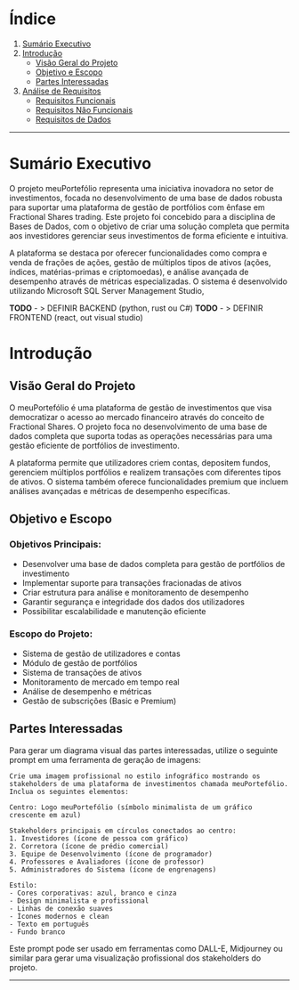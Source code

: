 # Índice

1. [Sumário Executivo](#sumario-executivo)
2. [Introdução](#introducao)
   - [Visão Geral do Projeto](#visao-geral-do-projeto)
   - [Objetivo e Escopo](#objetivo-e-escopo)
   - [Partes Interessadas](#partes-interessadas)
3. [Análise de Requisitos](#analise-de-requisitos)
   - [Requisitos Funcionais](#requisitos-funcionais)
   - [Requisitos Não Funcionais](#requisitos-nao-funcionais)
   - [Requisitos de Dados](#requisitos-de-dados)

---

# Sumário Executivo

O projeto meuPortefólio representa uma iniciativa inovadora no setor de investimentos, focada no desenvolvimento de uma base de dados robusta para suportar uma plataforma de gestão de portfólios com ênfase em Fractional Shares trading. Este projeto foi concebido para a disciplina de Bases de Dados, com o objetivo de criar uma solução completa que permita aos investidores gerenciar seus investimentos de forma eficiente e intuitiva.

A plataforma se destaca por oferecer funcionalidades como compra e venda de frações de ações, gestão de múltiplos tipos de ativos (ações, índices, matérias-primas e criptomoedas), e análise avançada de desempenho através de métricas especializadas. O sistema é desenvolvido utilizando Microsoft SQL Server Management Studio, 

**TODO** - > DEFINIR BACKEND (python, rust ou C#)
**TODO** - > DEFINIR FRONTEND (react, out visual studio)

# Introdução

## Visão Geral do Projeto

O meuPortefólio é uma plataforma de gestão de investimentos que visa democratizar o acesso ao mercado financeiro através do conceito de Fractional Shares. O projeto foca no desenvolvimento de uma base de dados completa que suporta todas as operações necessárias para uma gestão eficiente de portfólios de investimento.

A plataforma permite que utilizadores criem contas, depositem fundos, gerenciem múltiplos portfólios e realizem transações com diferentes tipos de ativos. O sistema também oferece funcionalidades premium que incluem análises avançadas e métricas de desempenho específicas.

## Objetivo e Escopo

### Objetivos Principais:
- Desenvolver uma base de dados completa para gestão de portfólios de investimento
- Implementar suporte para transações fracionadas de ativos
- Criar estrutura para análise e monitoramento de desempenho
- Garantir segurança e integridade dos dados dos utilizadores
- Possibilitar escalabilidade e manutenção eficiente

### Escopo do Projeto:
- Sistema de gestão de utilizadores e contas
- Módulo de gestão de portfólios
- Sistema de transações de ativos
- Monitoramento de mercado em tempo real
- Análise de desempenho e métricas
- Gestão de subscrições (Basic e Premium)

## Partes Interessadas

Para gerar um diagrama visual das partes interessadas, utilize o seguinte prompt em uma ferramenta de geração de imagens:

```prompt
Crie uma imagem profissional no estilo infográfico mostrando os stakeholders de uma plataforma de investimentos chamada meuPortefólio. Inclua os seguintes elementos:

Centro: Logo meuPortefólio (símbolo minimalista de um gráfico crescente em azul)

Stakeholders principais em círculos conectados ao centro:
1. Investidores (ícone de pessoa com gráfico)
2. Corretora (ícone de prédio comercial)
3. Equipe de Desenvolvimento (ícone de programador)
4. Professores e Avaliadores (ícone de professor)
5. Administradores do Sistema (ícone de engrenagens)

Estilo:
- Cores corporativas: azul, branco e cinza
- Design minimalista e profissional
- Linhas de conexão suaves
- Ícones modernos e clean
- Texto em português
- Fundo branco
```

Este prompt pode ser usado em ferramentas como DALL-E, Midjourney ou similar para gerar uma visualização profissional dos stakeholders do projeto.

---
